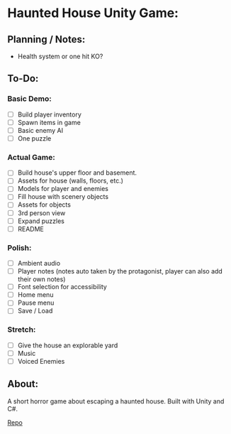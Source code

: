 # Haunted House Unity Game:

## Planning / Notes:

- Health system or one hit KO?

## To-Do:

### Basic Demo:

- [ ] Build player inventory
- [ ] Spawn items in game
- [ ] Basic enemy AI
- [ ] One puzzle

### Actual Game:

- [ ] Build house's upper floor and basement.
- [ ] Assets for house (walls, floors, etc.)
- [ ] Models for player and enemies
- [ ] Fill house with scenery objects
- [ ] Assets for objects
- [ ] 3rd person view
- [ ] Expand puzzles
- [ ] README

### Polish:

- [ ] Ambient audio
- [ ] Player notes (notes auto taken by the protagonist, player can also add their own notes)
- [ ] Font selection for accessibility
- [ ] Home menu
- [ ] Pause menu
- [ ] Save / Load

### Stretch:

- [ ] Give the house an explorable yard
- [ ] Music
- [ ] Voiced Enemies

## About:

A short horror game about escaping a haunted house. Built with Unity and C#.

[Repo](https://github.com/Overholtk/HouseHauntGame)
